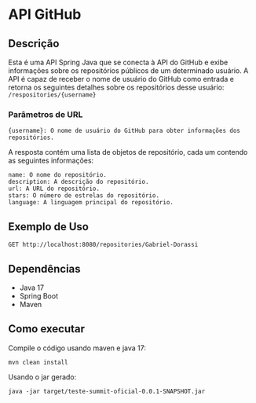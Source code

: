 # API GitHub

## Descrição

Esta é uma API Spring Java que se conecta à API do GitHub e exibe informações sobre os repositórios públicos de um
determinado usuário. A API é capaz de receber o nome de usuário do GitHub como entrada e retorna os seguintes detalhes
sobre os repositórios desse usuário:
`/respositories/{username}`

### Parâmetros de URL

    {username}: O nome de usuário do GitHub para obter informações dos repositórios.

A resposta contém uma lista de objetos de repositório, cada um contendo as seguintes informações:

    name: O nome do repositório.
    description: A descrição do repositório.
    url: A URL do repositório.
    stars: O número de estrelas do repositório.
    language: A linguagem principal do repositório.

## Exemplo de Uso

    GET http://localhost:8080/repositories/Gabriel-Dorassi

## Dependências

- Java 17
- Spring Boot
- Maven

## Como executar

Compile o código usando maven e java 17:

    mvn clean install

Usando o jar gerado:

    java -jar target/teste-summit-oficial-0.0.1-SNAPSHOT.jar
